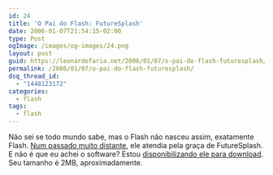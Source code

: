 ```yaml
---
id: 24
title: 'O Pai do Flash: FutureSplash'
date: 2006-01-07T21:54:15-02:00
type: Post
ogImage: /images/og-images/24.png
layout: post
guid: https://leonardofaria.net/2006/01/07/o-pai-do-flash-futuresplash/
permalink: /2006/01/07/o-pai-do-flash-futuresplash/
dsq_thread_id:
  - "1448123172"
categories:
  - flash
tags:
  - flash
---
```

Não sei se todo mundo sabe, mas o Flash não nasceu assim, exatamente Flash. [Num passado muito distante](http://www.macromedia.com/macromedia/events/john_gay/page04.html), ele atendia pela graça de FutureSplash. E não é que eu achei o software? Estou [disponibilizando ele para download](http://www.leonardofaria.net/pub/fltrial.exe). Seu tamanho é 2MB, aproximadamente.
